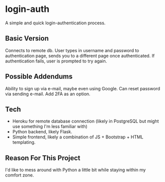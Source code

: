 # login-auth
A simple and quick login-authentication process.

## Basic Version
Connects to remote db.
User types in username and password to authentication page, sends you to a different page once authenticated.
If authentication fails, user is prompted to try again. 

## Possible Addendums
Ability to sign up via e-mail, maybe even using Google. 
Can reset password via sending e-mail.
Add 2FA as an option.

## Tech
 - Heroku for remote database connection (likely in PostgreSQL but might use something I'm less familiar with)
 - Python backend, likely Flask.
 - Simple frontend, likely a combination of JS + Bootstrap + HTML templating.

## Reason For This Project
I'd like to mess around with Python a little bit while staying within my comfort zone.
